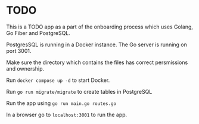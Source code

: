 # TODO

This is a TODO app as a part of the onboarding process which uses Golang, Go Fiber and PostgreSQL.

PostgresSQL is running in a Docker instance. The Go server is running on port 3001.

Make sure the directory which contains the files has correct persmissions and ownership.

Run `docker compose up -d` to start Docker.

Run `go run migrate/migrate` to create tables in PostgreSQL

Run the app using `go run main.go routes.go`

In a browser go to `localhost:3001` to run the app.
